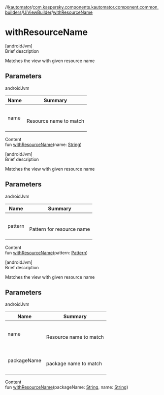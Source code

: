 //[kautomator](../../index.md)/[com.kaspersky.components.kautomator.component.common.builders](../index.md)/[UiViewBuilder](index.md)/[withResourceName](with-resource-name.md)



# withResourceName  
[androidJvm]  
Brief description  


Matches the view with given resource name



## Parameters  
  
androidJvm  
  
|  Name|  Summary| 
|---|---|
| name| <br><br>Resource name to match<br><br>
  
  
Content  
fun [withResourceName](with-resource-name.md)(name: [String](https://kotlinlang.org/api/latest/jvm/stdlib/kotlin/-string/index.html))  


[androidJvm]  
Brief description  


Matches the view with given resource name



## Parameters  
  
androidJvm  
  
|  Name|  Summary| 
|---|---|
| pattern| <br><br>Pattern for resource name<br><br>
  
  
Content  
fun [withResourceName](with-resource-name.md)(pattern: [Pattern](https://developer.android.com/reference/kotlin/java/util/regex/Pattern.html))  


[androidJvm]  
Brief description  


Matches the view with given resource name



## Parameters  
  
androidJvm  
  
|  Name|  Summary| 
|---|---|
| name| <br><br>Resource name to match<br><br>
| packageName| <br><br>package name to match<br><br>
  
  
Content  
fun [withResourceName](with-resource-name.md)(packageName: [String](https://kotlinlang.org/api/latest/jvm/stdlib/kotlin/-string/index.html), name: [String](https://kotlinlang.org/api/latest/jvm/stdlib/kotlin/-string/index.html))  




